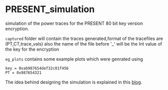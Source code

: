 # PRESENT_simulation
simulation of the power traces for the PRESENT 80 bit key version encryption.

``captured`` folder will contain the traces generated,format of the tracefiles are (PT,CT,trace_vals) also the name of the file before \'_\' will be the Int value of the key for the encryption

``eg_plots`` contains some example plots which were genrated using
```
key = 0xab987654def32c01f456
PT = 0x987654321
```
The idea behind designing the simulation is explained in this [blog](https://udionblog.wordpress.com/2017/06/22/simulating-power-traces-of-a-spn-cipher-present/).
